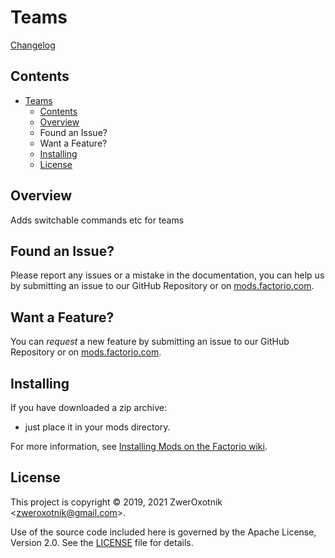 # Teams

[Changelog](/changelog.txt)
## Contents

- [Teams](#teams)
  - [Contents](#contents)
  - [Overview](#overview)
  - [<a name="issue"></a> Found an Issue?](#-found-an-issue)
  - [<a name="feature"></a> Want a Feature?](#-want-a-feature)
  - [Installing](#installing)
  - [License](#license)

## Overview

Adds switchable commands etc for teams
## <a name="issue"></a> Found an Issue?

Please report any issues or a mistake in the documentation, you can help us by submitting an issue to our GitHub Repository or on [mods.factorio.com](https://mods.factorio.com/mod/teams-zo/discussion).

## <a name="feature"></a> Want a Feature?

You can *request* a new feature by submitting an issue to our GitHub Repository or on [mods.factorio.com](https://mods.factorio.com/mod/teams-zo/discussion).

## Installing

If you have downloaded a zip archive:

* just place it in your mods directory.

For more information, see [Installing Mods on the Factorio wiki](https://wiki.factorio.com/index.php?title=Installing_Mods).

## License

This project is copyright © 2019, 2021 ZwerOxotnik \<zweroxotnik@gmail.com\>.

Use of the source code included here is governed by the Apache License, Version 2.0. See the [LICENSE](/LICENSE) file for details.

[homepage]: http://mods.factorio.com/mod/teams-zo
[Factorio]: https://factorio.com/
